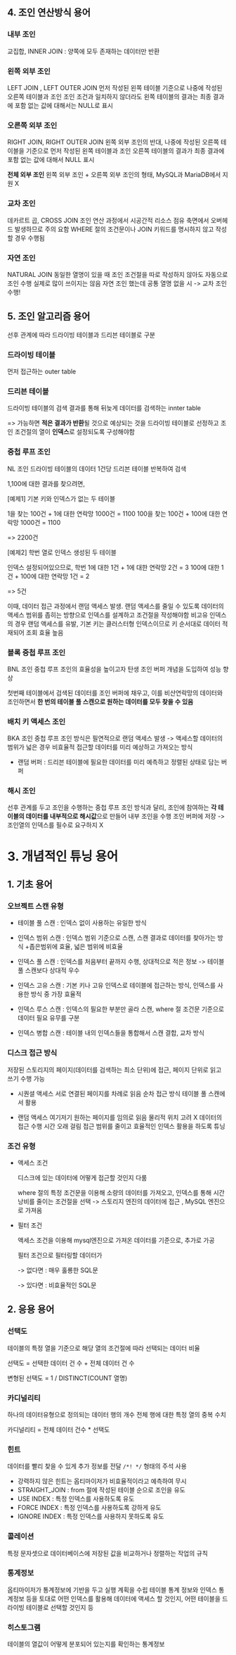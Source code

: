 ## 4. 조인 연산방식 용어
### 내부 조인
교집합, INNER JOIN
: 양쪽에 모두 존재하는 데이터만 반환

### 왼쪽 외부 조인
LEFT JOIN , LEFT OUTER JOIN
먼저 작성된 왼쪽 테이블 기준으로 나중에 작성된 오른쪽 테이블과 조인
조인 조건과 일치하지 않더라도 왼쪽 테이블의 결과는 최종 결과에 포함
없는 값에 대해서는 NULL로 표시

### 오른쪽 외부 조인
RIGHT JOIN, RIGHT OUTER JOIN
왼쪽 외부 조인의 반대, 나중에 작성된 오른쪽 테이블을 기준으로 먼저 작성된 왼쪽 테이블과 조인
오른쪽 테이블의 결과가 최종 결과에 포함
없는 값에 대해서 NULL 표시

**전체 외부 조인**
왼쪽 외부 조인 + 오른쪽 외부 조인의 형태, MySQL과 MariaDB에서 지원 X

### 교차 조인
데카르트 곱, CROSS JOIN
조인 연산 과정에서 시공간적 리소스 점유 축면에서 오버헤드 발생하므로 주의 요함
WHERE 절의 조건문이나 JOIN 키워드를 명시하지 않고 작성할 경우 수행됨

### 자연 조인
NATURAL JOIN
동일한 열명이 있을 때 조인 조건절을 따로 작성하지 않아도 자동으로 조인 수행
실제로 많이 쓰이지는 않음
자연 조인 했는데 공통 열명 없을 시 -> 교차 조인 수행!

## 5. 조인 알고리즘 용어
선후 관계에 따라 드라이빙 테이블과 드리븐 테이블로 구분
### 드라이빙 테이블
먼저 접근하는 outer table
### 드리븐 테이블
드라이빙 테이블의 검색 결과를 통해 뒤늦게 데이터를 검색하는 innter table

=> 가능하면 **적은 결과가 반환**될 것으로 예상되는 것을 드라이빙 테이블로 선정하고 조인 조건절의 열이 **인덱스**로 설정되도록 구성해야함

### 중첩 루프 조인
NL 조인
드라이빙 테이블의 데이터 1건당 드리븐 테이블 반복하여 검색

1,100에 대한 결과를 찾으려면,

[예제1] 기본 키와 인덱스가 없는 두 테이블

1을 찾는 100건 + 1에 대한 연락망 1000건 = 1100
100을 찾는 100건 + 100에 대한 연락망 1000건 = 1100

=> 2200건

[예제2] 학번 열로 인덱스 생성된 두 테이블

인덱스 설정되어있으므로,
학번 1에 대한 1건 + 1에 대한 연락망 2건 = 3
100에 대한 1건 + 100에 대한 연락망 1건 = 2

=> 5건

이때, 데이터 접근 과정에서 랜덤 액세스 발생. 
랜덤 액세스를 줄일 수 있도록 데이터의 액세스 범위를 좁히는 방향으로 인덱스를 설계하고 조건절을 작성해야함
비고유 인덱스의 경우 랜덤 액세스를 유발,
기본 키는 클러스터형 인덱스이므로 키 순서대로 데이터 적재되어 조회 효율 높음

### 블록 중첩 루프 조인
BNL 조인
중첩 루프 조인의 효율성을 높이고자 탄생
조인 버퍼 개념을 도입하여 성능 향상

첫번째 테이블에서 검색된 데이터를 조인 버퍼에 채우고, 이를 비산연락망의 데이터와 조인하면서 
**한 번의 테이블 풀 스캔으로 원하는 데이터를 모두 찾을 수 있음**

### 배치 키 액세스 조인
BKA 조인
중첩 루프 조인 방식은 필연적으로 랜덤 액세스 발생 -> 액세스할 데이터의 범위가 넓은 경우 비효율적
접근할 데이터를 미리 예상하고 가져오는 방식

- 랜덤 버퍼
  : 드리븐 테이블에 필요한 데이터를 미리 예측하고 정렬된 상태로 담는 버퍼

### 해시 조인
선후 관계를 두고 조인을 수행하는 중첩 루프 조인 방식과 달리,
조인에 참여하는 **각 테이블의 데이터를 내부적으로 해시값**으로 만들어 내부 조인을 수행
조인 버퍼에 저장 -> 조인열의 인덱스를 필수로 요구하지 X

# 3. 개념적인 튜닝 용어
## 1. 기초 용어
### 오브젝트 스캔 유형
- 테이블 풀 스캔 : 인덱스 없이 사용하는 유일한 방식

- 인덱스 범위 스캔 : 인덱스 범위 기준으로 스캔, 스캔 결과로 데이터를 찾아가는 방식
  +좁은범위에 효율, 넓은 범위에 비효율
  
- 인덱스 풀 스캔 : 인덱스를 처음부터 끝까지 수행, 상대적으로 적은 정보 -> 테이블 풀 스캔보다 상대적 우수

- 인덱스 고유 스캔 : 기본 키나 고유 인덱스로 테이블에 접근하는 방식, 인덱스를 사용한 방식 중 가장 효율적

- 인덱스 루스 스캔 : 인덱스의 필요한 부분만 골라 스캔, where 절 조건문 기준으로 데이터 필요 유무를 구분

- 인덱스 병합 스캔 : 테이블 내의 인덱스들을 통합해서 스캔
  결합, 교차 방식

### 디스크 접근 방식
저장된 스토리지의 페이지(데이터를 검색하는 최소 단위)에 접근, 페이지 단위로 읽고 쓰기 수행 가능
- 시퀀셜 액세스
  서로 연결된 페이지를 차례로 읽음
  순차 접근 방식
  테이블 풀 스캔에서 활용
  
- 랜덤 액세스
  여기저기 원하는 페이지를 임의로 읽음
  물리적 위치 고려 X
  데이터의 접근 수행 시간 오래 걸림
  접근 범위를 줄이고 효율적인 인덱스 활용을 하도록 튜닝


### 조건 유형
- 액세스 조건
  
  디스크에 있는 데이터에 어떻게 접근할 것인지 다룸
  
  where 절의 특정 조건문을 이용해 소량의 데이터를 가져오고, 인덱스를 통해 시간 낭비를 줄이는 조건절을 선택 -> 스토리지 엔진의 데이터에 접근 , MySQL 엔진으로 가져옴
  
- 필터 조건

  액세스 조건을 이용해 mysql엔진으로 가져온 데이터를 기준으로, 추가로 가공
  
  필터 조건으로 필터링할 데이터가
  
  -> 없다면 : 매우 훌룡한 SQL문

  -> 있다면 : 비효율적인 SQL문

## 2. 응용 용어
### 선택도
테이블의 특정 열을 기준으로 해당 열의 조건절에 따라 선택되는 데이터 비율

선택도 = 선택한 데이터 건 수 + 전체 데이터 건 수

변형된 선택도 = 1 / DISTINCT(COUNT 열명)

### 카디널리티
하나의 데이터유형으로 정의되는 데이터 행의 개수
전체 행에 대한 특정 열의 중복 수치

카디널리티 = 전체 데이터 건수 * 선택도

### 힌트
데이터를 빨리 찾을 수 있게 추가 정보를 전달
`/*! */` 형태의 주석 사용

- 강력하지 않은 힌트는 옵티마이저가 비효율적이라고 예측하여 무시
- STRAIGHT_JOIN : from 절에 작성된 테이블 순으로 조인을 유도
- USE INDEX : 특정 인덱스를 사용하도록 유도
- FORCE INDEX : 특정 인덱스를 사용하도록 강하게 유도
- IGNORE INDEX : 특정 인덱스를 사용하지 못하도록 유도

### 콜레이션
특정 문자셋으로 데이터베이스에 저장된 값을 비교하거나 정렬하는 작업의 규칙

### 통계정보
옵티마이저가 통계정보에 기반을 두고 실행 계획을 수립
테이블 통계 정보와 인덱스 통계정보 등을 토대로 어떤 인덱스를 활용해 데이터에 액세스 할 것인지, 어떤 테이블을 드라이빙 테이블로 선택할 것인지 등

### 히스토그램
테이블의 열값이 어떻게 분포되어 있는지를 확인하는 통계정보

  
